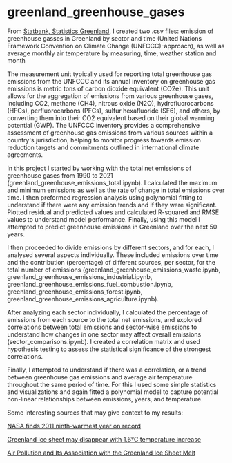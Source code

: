 # greenland_greenhouse_gases

From [Statbank, Statistics Greenland](https://bank.stat.gl/pxweb/en/Greenland/), I created two .csv files: emission of greenhouse gasses in Greenland by sector and time (United Nations Framework Convention on Climate Change (UNFCCC)-approach), as well as average monthly air temperature by measuring, time, weather station and month

The measurement unit typically used for reporting total greenhouse gas emissions from the UNFCCC and its annual inventory on greenhouse gas emissions is metric tons of carbon dioxide equivalent (CO2e). This unit allows for the aggregation of emissions from various greenhouse gases, including CO2, methane (CH4), nitrous oxide (N2O), hydrofluorocarbons (HFCs), perfluorocarbons (PFCs), sulfur hexafluoride (SF6), and others, by converting them into their CO2 equivalent based on their global warming potential (GWP).
The UNFCCC inventory provides a comprehensive assessment of greenhouse gas emissions from various sources within a country's jurisdiction, helping to monitor progress towards emission reduction targets and commitments outlined in international climate agreements.

In this project I started by working with the total net emissions of greenhouse gases from 1990 to 2021 (greenland_greenhouse_emissions_total.ipynb). I calculated the maximum and minimum emissions as well as the rate of change in total emissions over time. I then preformed regression analysis using polynomial fitting to understand if there were any emission trends and if they were significant. Plotted residual and predicted values and calculated R-squared and RMSE values to understand model performance. 
Finally, using this model I attempted to predict greenhouse emissions in Greenland over the next 50 years.

I then proceeded to divide emissions by different sectors, and for each, I analysed several aspects individually. These included emissions over time and the contribution (percentage) of different sources, per sector, for the total number of emissions (greenland_greenhouse_emissions_waste.ipynb, greenland_greenhouse_emissions_industrial.ipynb, greenland_greenhouse_emissions_fuel_combustion.ipynb, greenland_greenhouse_emissions_forest.ipynb, greenland_greenhouse_emissions_agriculture.ipynb).

After analyzing each sector individually, I calculated the percentage of emissions from each source to the total net emissions, and explored correlations between total emissions and sector-wise emissions to understand how changes in one sector may affect overall emissions (sector_comparisons.ipynb). I created a correlation matrix and used hypothesis testing to assess the statistical significance of the strongest correlations.

Finally, I attempted to understand if there was a correlation, or a trend between greenhouse gas emissions and average air temperature throughout the same period of time. For this I used some simple statistics and visualizations and again fitted a polynomial model to  capture potential non-linear relationships between emissions, years, and temperature.


Some interesting sources that may give context to my results:

[NASA finds 2011 ninth-warmest year on record](https://climate.nasa.gov/news/668/nasa-finds-2011-ninth-warmest-year-on-record/)

[Greenland ice sheet may disappear with 1.6°C temperature increase](https://www.airclim.org/acidnews/greenland-ice-sheet-may-disappear-16%C2%B0c-temperature-increase)

[Air Pollution and Its Association with the Greenland Ice Sheet Melt](https://www.mdpi.com/2071-1050/13/1/65)

